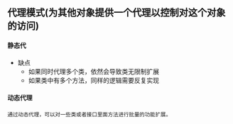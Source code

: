 ## 代理模式(为其他对象提供一个代理以控制对这个对象的访问)

#### 静态代

- 缺点
  - 如果同时代理多个类，依然会导致类无限制扩展
  - 如果类中有多个方法，同样的逻辑需要反复实现



#### 动态代理
    通过动态代理，可以对一些类或者接口里面方法进行批量的功能扩展。
